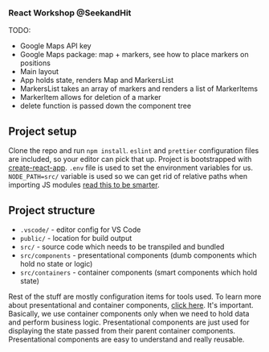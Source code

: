 ### React Workshop @SeekandHit
 TODO:
 - Google Maps API key
 - Google Maps package: map + markers, see how to place markers on positions
 - Main layout 
 - App holds state, renders Map and MarkersList
 - MarkersList takes an array of markers and renders a list of MarkerItems
 - MarkerItem allows for deletion of a marker
 - delete function is passed down the component tree

 ## Project setup

 Clone the repo and run `npm install`. `eslint` and `prettier` configuration files are included,
 so your editor can pick that up. Project is bootstrapped with [create-react-app](https://github.com/facebookincubator/create-react-app). `.env` file is used to set the environment 
 variables for us. `NODE_PATH=src/` variable is used so we can get rid of relative paths when importing
 JS modules [read this to be smarter](https://moduscreate.com/es6-es2015-import-no-relative-path-webpack/).

 ## Project structure

- `.vscode/` - editor config for VS Code
- `public/` - location for build output
- `src/` - source code which needs to be transpiled and bundled
- `src/components` - presentational components (dumb components which hold no state or logic)
- `src/containers` - container components (smart components which hold state)

Rest of the stuff are mostly configuration items for tools used. To learn more about presentational and container components, 
[click here](https://medium.com/@dan_abramov/smart-and-dumb-components-7ca2f9a7c7d0). It's important. Basically, we use 
container components only when we need to hold data and perform business logic. Presentational components are just used for 
displaying the state passed from their parent container components. Presentational components are easy to understand and 
really reusable. 